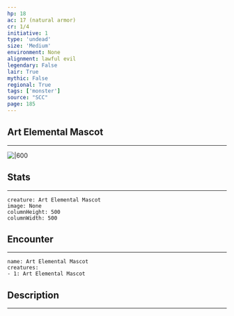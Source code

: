```yaml
---
hp: 18
ac: 17 (natural armor)
cr: 1/4
initiative: 1
type: 'undead'    
size: 'Medium'
environment: None
alignment: lawful evil
legendary: False
lair: True
mythic: False
regional: True
tags: ['monster']
source: "SCC"
page: 185
---
```


## Art Elemental Mascot
---

![|600](D:/Program%20Files/5e.tools/img/bestiary/SCC/Art%20Elemental%20Mascot.webp)

## Stats
---

```statblock
creature: Art Elemental Mascot
image: None
columnHeight: 500
columnWidth: 500
```

## Encounter
---

```encounter-table
name: Art Elemental Mascot
creatures:
- 1: Art Elemental Mascot
```

## Description
---




